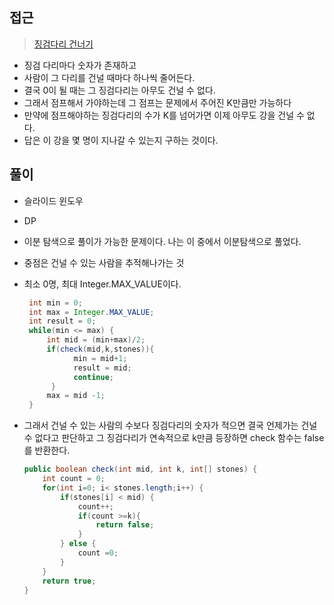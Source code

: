 ## 접근
><a href="https://school.programmers.co.kr/learn/courses/30/lessons/64062">징검다리 건너기</a>
- 징검 다리마다 숫자가 존재하고
- 사람이 그 다리를 건널 때마다 하나씩 줄어든다.
- 결국 0이 될 때는 그 징검다리는 아무도 건널 수 없다.
- 그래서 점프해서 가야하는데 그 점프는 문제에서 주어진 K만큼만 가능하다
- 만약에 점프해야하는 징검다리의 수가 K를 넘어가면 이제 아무도 강을 건널 수 없다.
- 답은 이 강을 몇 명이 지나갈 수 있는지 구하는 것이다.

## 풀이
- 슬라이드 윈도우
- DP
- 이분 탐색으로 풀이가 가능한 문제이다. 나는 이 중에서 이분탐색으로 풀었다.

- 중점은 건널 수 있는 사람을 추적해나가는 것
- 최소 0명, 최대 Integer.MAX_VALUE이다.
  ```java
   int min = 0;
   int max = Integer.MAX_VALUE;
   int result = 0;
   while(min <= max) {
       int mid = (min+max)/2;
       if(check(mid,k,stones)){
             min = mid+1;
             result = mid;
             continue;
        }
       max = mid -1;
   }
  ```
- 그래서 건널 수 있는 사람의 수보다 징검다리의 숫자가 적으면 결국
    언제가는 건널 수 없다고 판단하고 그 징검다리가 연속적으로 k만큼 등장하면 check 함수는
    false를 반환한다.
    ```java
    public boolean check(int mid, int k, int[] stones) {
        int count = 0;
        for(int i=0; i< stones.length;i++) {
            if(stones[i] < mid) {
                count++;
                if(count >=k){
                    return false;
                }
            } else {
                count =0;
            }
        }
        return true;
    }
    ```

